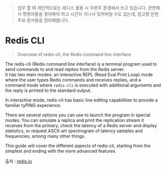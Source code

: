 > 업무 할 때 개인적으로는 레디스 활용 시 우분투 환경에서 쓰고 있습니다. 관련해서 명령어들을 찾아봐야 하고 시간이 지나서 잊어버릴 수도 있는데, 참고할 만한 주요 문서들을 정리해봅니다.

# Redis CLI

> Overview of redis-cli, the Redis command line interface

The redis-cli (Redis command line interface) is a terminal program used to send commands to and read replies from the Redis server. <br/>
It has two main modes: an interactive REPL (Read Eval Print Loop) mode where the user types Redis commands and receives replies, and a command mode where `redis-cli` is executed with additional arguments and the reply is printed to the standard output.

In interactive mode, redis-cli has basic line editing capabilities to provide a familiar tyPING experience.

There are several options you can use to launch the program in special modes. You can simulate a replica and print the replication stream it receives from the primary, check the latency of a Redis server and display statistics, or request ASCII-art spectrogram of latency samples and frequencies, among many other things.

This guide will cover the different aspects of redis-cli, starting from the simplest and ending with the more advanced features.

출처 : [redis.io](https://redis.io/docs/manual/cli/)
